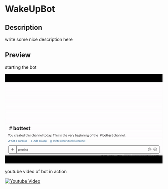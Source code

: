 # WakeUpBot

## Description

write some nice description here

## Preview

starting the bot

![](https://github.com/gvuksic/WakeUpBot/blob/master/Assets/bot-preview.gif)

youtube video of bot in action

[![Youtube Video](https://img.youtube.com/vi/vgFAblJFa_w/0.jpg)](https://www.youtube.com/watch?v=vgFAblJFa_w "Youtube Video of Bot in Action")

